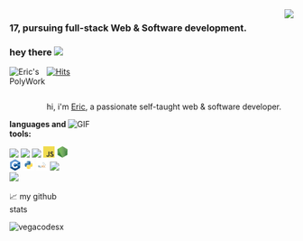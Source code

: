 <a href="https://discord.com/users/705665813994012695">
  <img src="https://lanyard-profile-readme.vercel.app/api/373527405752483840" align="right" />
</a>
                                                                                   
### 17, pursuing full-stack Web & Software development.

### hey there <img src="https://media.giphy.com/media/hvRJCLFzcasrR4ia7z/giphy.gif" width="25px">
<a href="https://www.polywork.com/ericgomez">
  <img align="left" alt="Eric's PolyWork" height="66px" width="66px" src="https://user-images.githubusercontent.com/65141753/129495847-74ba3118-ba5b-472d-8167-f817b7ea1619.png" />
</a>

[![Hits](https://hits.seeyoufarm.com/api/count/incr/badge.svg?url=https%3A%2F%2Fgithub.com%2Fvegacodesx&count_bg=%2326C264&title_bg=%23414C88&icon=&icon_color=%23E7E7E7&title=hits&edge_flat=false)](https://hits.seeyoufarm.com)

<br />

hi, i'm [Eric](https://ericthedev.dev/), a passionate self-taught web & software developer.

  <img align="right" alt="GIF" src="https://github.com/abhisheknaiidu/abhisheknaiidu/blob/master/code.gif?raw=true" width="400" height="320" />

**languages and tools:**  

<code><img height="20" src="https://user-images.githubusercontent.com/65141753/129515961-c0a10f6e-f971-44fb-ac9b-76f1230f37de.png"></code>
<code><img height="20" src="https://user-images.githubusercontent.com/65141753/129516087-9d9044b7-2a9a-4894-afc8-a08626a48aa8.png"></code>
<code><img height="20" src="https://user-images.githubusercontent.com/65141753/129516180-c7000696-9276-472e-9b67-2c463074ebdd.png"></code>
<code><img height="20" src="https://raw.githubusercontent.com/github/explore/80688e429a7d4ef2fca1e82350fe8e3517d3494d/topics/javascript/javascript.png"></code>
<code><img height="20" src="https://raw.githubusercontent.com/github/explore/80688e429a7d4ef2fca1e82350fe8e3517d3494d/topics/nodejs/nodejs.png"></code>
<code><img height="20" src="https://raw.githubusercontent.com/github/explore/80688e429a7d4ef2fca1e82350fe8e3517d3494d/topics/cpp/cpp.png"></code>
<code><img height="20" src="https://raw.githubusercontent.com/github/explore/80688e429a7d4ef2fca1e82350fe8e3517d3494d/topics/python/python.png"></code>
<code><img height="20" src="https://raw.githubusercontent.com/github/explore/80688e429a7d4ef2fca1e82350fe8e3517d3494d/topics/mysql/mysql.png"></code>
<code><img height="20" src="https://user-images.githubusercontent.com/65141753/129516041-ba01993f-7629-4e25-85c0-ab37822910a2.png"></code>
<code><img height="20" src="https://user-images.githubusercontent.com/65141753/129515898-43f8d295-7bde-4623-b374-968cd789b570.png"></code>

📈 my github stats

<p align="left"> <img src="https://github-readme-stats.vercel.app/api?username=vegacodesx&show_icons=true&theme=gotham" alt="vegacodesx" />

